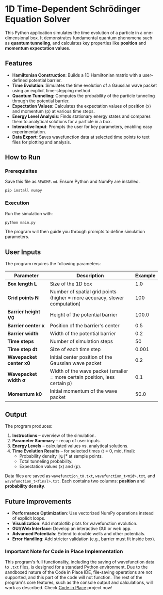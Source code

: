 # **1D Time-Dependent Schrödinger Equation Solver**

This Python application simulates the time evolution of a particle in a one-dimensional box. It demonstrates fundamental quantum phenomena such as **quantum tunneling**, and calculates key properties like **position** and **momentum expectation values**.

## **Features**

- **Hamiltonian Construction**: Builds a 1D Hamiltonian matrix with a user-defined potential barrier.  
- **Time Evolution**: Simulates the time evolution of a Gaussian wave packet using an explicit time-stepping method.  
- **Quantum Tunneling**: Computes the probability of the particle tunneling through the potential barrier.  
- **Expectation Values**: Calculates the expectation values of position ⟨x⟩ and momentum ⟨p⟩ at various time steps.  
- **Energy Level Analysis**: Finds stationary energy states and compares them to analytical solutions for a particle in a box.  
- **Interactive Input**: Prompts the user for key parameters, enabling easy experimentation.  
- **Data Export**: Saves wavefunction data at selected time points to text files for plotting and analysis.

## **How to Run**

### **Prerequisites**

Save this file as `README.md`. Ensure Python and NumPy are installed.

```bash
pip install numpy
```

### **Execution**

Run the simulation with:

```bash
python main.py
```

The program will then guide you through prompts to define simulation parameters.

## **User Inputs**

The program requires the following parameters:

| Parameter              | Description                                                                 | Example |
|-------------------------|-----------------------------------------------------------------------------|---------|
| **Box length L**        | Size of the 1D box                                                         | 1.0     |
| **Grid points N**       | Number of spatial grid points (higher = more accuracy, slower computation) | 100     |
| **Barrier height V0**   | Height of the potential barrier                                            | 100.0   |
| **Barrier center x**    | Position of the barrier's center                                           | 0.5     |
| **Barrier width**       | Width of the potential barrier                                             | 0.2     |
| **Time steps**          | Number of simulation steps                                                 | 50      |
| **Time step dt**        | Size of each time step                                                     | 0.001   |
| **Wavepacket center x0**| Initial center position of the Gaussian wave packet                        | 0.2     |
| **Wavepacket width σ**  | Width of the wave packet (smaller = more certain position, less certain p) | 0.1     |
| **Momentum k0**         | Initial momentum of the wave packet                                        | 50.0    |

## **Output**

The program produces:

1. **Instructions** – overview of the simulation.  
2. **Parameter Summary** – recap of user inputs.  
3. **Energy Levels** – calculated values vs. analytical solutions.  
4. **Time Evolution Results** – for selected times (t = 0, mid, final):  
   - Probability density ∣ψ∣² at sample points.  
   - Total tunneling probability.  
   - Expectation values ⟨x⟩ and ⟨p⟩.

Data files are saved as `wavefunction_t0.txt`, `wavefunction_t<mid>.txt`, and `wavefunction_t<final>.txt`. Each contains two columns: **position** and **probability density**.

## **Future Improvements**

- **Performance Optimization**: Use vectorized NumPy operations instead of explicit loops.  
- **Visualization**: Add matplotlib plots for wavefunction evolution.  
- **GUI/Web Interface**: Develop an interactive GUI or web app.  
- **Advanced Potentials**: Extend to double wells and other potentials.  
- **Error Handling**: Add stricter validation (e.g., barrier must fit inside box).

### Important Note for Code in Place Implementation

This program's full functionality, including the saving of wavefunction data to `.txt` files, is designed for a standard Python environment. Due to the sandboxed nature of the Code in Place IDE, file-saving operations are not supported, and this part of the code will not function. The rest of the program's core features, such as the console output and calculations, will work as described. Check [Code in Place](https://codeinplace.stanford.edu/cip4/share/XvcOx4b3aESAdLDbro7T) project now!
